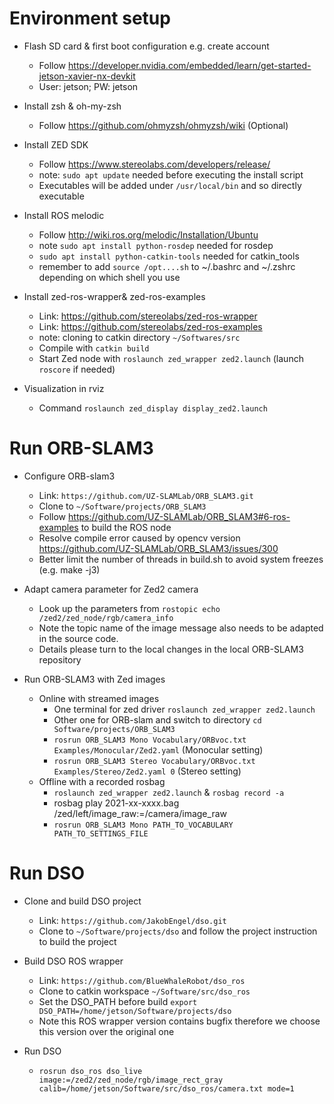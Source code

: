 # Environment setup
- Flash SD card & first boot configuration e.g. create account
  - Follow https://developer.nvidia.com/embedded/learn/get-started-jetson-xavier-nx-devkit 
  - User: jetson; PW: jetson

- Install zsh & oh-my-zsh 
  - Follow https://github.com/ohmyzsh/ohmyzsh/wiki (Optional)

- Install ZED SDK
  - Follow https://www.stereolabs.com/developers/release/ 
  - note: `sudo apt update` needed before executing the install script
  - Executables will be added under `/usr/local/bin` and so directly executable

- Install ROS melodic 
  - Follow http://wiki.ros.org/melodic/Installation/Ubuntu 
  - note `sudo apt install python-rosdep` needed for rosdep
  - `sudo apt install python-catkin-tools` needed for catkin_tools
  - remember to add `source /opt....sh` to ~/.bashrc and ~/.zshrc depending on which shell you use

- Install zed-ros-wrapper& zed-ros-examples 
  - Link: https://github.com/stereolabs/zed-ros-wrapper 
  - Link: https://github.com/stereolabs/zed-ros-examples
  - note: cloning to catkin directory `~/Softwares/src`
  - Compile with `catkin build` 
  - Start Zed node with `roslaunch zed_wrapper zed2.launch` (launch `roscore` if needed)

- Visualization in rviz
  - Command `roslaunch zed_display display_zed2.launch`


# Run ORB-SLAM3
- Configure ORB-slam3
  - Link: `https://github.com/UZ-SLAMLab/ORB_SLAM3.git`
  - Clone to `~/Software/projects/ORB_SLAM3`
  - Follow https://github.com/UZ-SLAMLab/ORB_SLAM3#6-ros-examples to build the ROS node
  - Resolve compile error caused by opencv version https://github.com/UZ-SLAMLab/ORB_SLAM3/issues/300
  - Better limit the number of threads in build.sh to avoid system freezes (e.g. make -j3)

- Adapt camera parameter for Zed2 camera
  - Look up the parameters from `rostopic echo /zed2/zed_node/rgb/camera_info`
  - Note the topic name of the image message also needs to be adapted in the source code.
  - Details please turn to the local changes in the local ORB-SLAM3 repository

- Run ORB-SLAM3 with Zed images
  - Online with streamed images
    - One terminal for zed driver `roslaunch zed_wrapper zed2.launch`
    - Other one for ORB-slam and switch to directory `cd Software/projects/ORB_SLAM3`
    - `rosrun ORB_SLAM3 Mono Vocabulary/ORBvoc.txt Examples/Monocular/Zed2.yaml` (Monocular setting)
    - `rosrun ORB_SLAM3 Stereo Vocabulary/ORBvoc.txt Examples/Stereo/Zed2.yaml 0` (Stereo setting)
  - Offline with a recorded rosbag
    - `roslaunch zed_wrapper zed2.launch` & `rosbag record -a`
    - rosbag play 2021-xx-xxxx.bag /zed/left/image_raw:=/camera/image_raw
    - `rosrun ORB_SLAM3 Mono PATH_TO_VOCABULARY PATH_TO_SETTINGS_FILE`

# Run DSO
- Clone and build DSO project
  - Link: `https://github.com/JakobEngel/dso.git`
  - Clone to `~/Software/projects/dso` and follow the project instruction to build the project

- Build DSO ROS wrapper
  - Link: `https://github.com/BlueWhaleRobot/dso_ros`
  - Clone to catkin workspace `~/Software/src/dso_ros`
  - Set the DSO_PATH before build `export DSO_PATH=/home/jetson/Software/projects/dso`
  - Note this ROS wrapper version contains bugfix therefore we choose this version over the original one

- Run DSO
  - `rosrun dso_ros dso_live image:=/zed2/zed_node/rgb/image_rect_gray calib=/home/jetson/Software/src/dso_ros/camera.txt mode=1`
